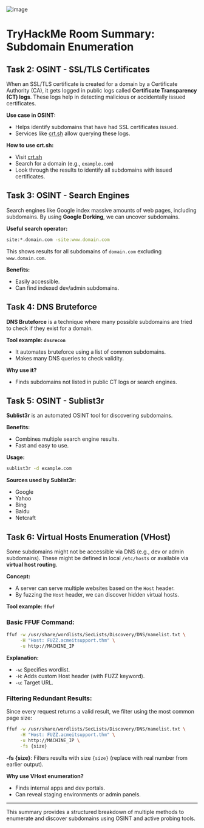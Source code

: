 ![image](https://github.com/user-attachments/assets/c13a1706-30ca-46dc-984e-90f7c011a678)

# TryHackMe Room Summary: Subdomain Enumeration

## Task 2: OSINT - SSL/TLS Certificates

When an SSL/TLS certificate is created for a domain by a Certificate Authority (CA), it gets logged in public logs called **Certificate Transparency (CT) logs**. These logs help in detecting malicious or accidentally issued certificates.

**Use case in OSINT:**

* Helps identify subdomains that have had SSL certificates issued.
* Services like [crt.sh](https://crt.sh) allow querying these logs.

**How to use crt.sh:**

* Visit [crt.sh](https://crt.sh)
* Search for a domain (e.g., `example.com`)
* Look through the results to identify all subdomains with issued certificates.

## Task 3: OSINT - Search Engines

Search engines like Google index massive amounts of web pages, including subdomains. By using **Google Dorking**, we can uncover subdomains.

**Useful search operator:**

```bash
site:*.domain.com -site:www.domain.com
```

This shows results for all subdomains of `domain.com` excluding `www.domain.com`.

**Benefits:**

* Easily accessible.
* Can find indexed dev/admin subdomains.

## Task 4: DNS Bruteforce

**DNS Bruteforce** is a technique where many possible subdomains are tried to check if they exist for a domain.

**Tool example: `dnsrecon`**

* It automates bruteforce using a list of common subdomains.
* Makes many DNS queries to check validity.

**Why use it?**

* Finds subdomains not listed in public CT logs or search engines.

## Task 5: OSINT - Sublist3r

**Sublist3r** is an automated OSINT tool for discovering subdomains.

**Benefits:**

* Combines multiple search engine results.
* Fast and easy to use.

**Usage:**

```bash
sublist3r -d example.com
```

**Sources used by Sublist3r:**

* Google
* Yahoo
* Bing
* Baidu
* Netcraft

## Task 6: Virtual Hosts Enumeration (VHost)

Some subdomains might not be accessible via DNS (e.g., dev or admin subdomains). These might be defined in local `/etc/hosts` or available via **virtual host routing**.

**Concept:**

* A server can serve multiple websites based on the `Host` header.
* By fuzzing the `Host` header, we can discover hidden virtual hosts.

**Tool example: `ffuf`**

### Basic FFUF Command:

```bash
ffuf -w /usr/share/wordlists/SecLists/Discovery/DNS/namelist.txt \
     -H "Host: FUZZ.acmeitsupport.thm" \
     -u http://MACHINE_IP
```

**Explanation:**

* `-w`: Specifies wordlist.
* `-H`: Adds custom Host header (with FUZZ keyword).
* `-u`: Target URL.

### Filtering Redundant Results:

Since every request returns a valid result, we filter using the most common page size:

```bash
ffuf -w /usr/share/wordlists/SecLists/Discovery/DNS/namelist.txt \
     -H "Host: FUZZ.acmeitsupport.thm" \
     -u http://MACHINE_IP \
     -fs {size}
```

**-fs {size}**: Filters results with size `{size}` (replace with real number from earlier output).

**Why use VHost enumeration?**

* Finds internal apps and dev portals.
* Can reveal staging environments or admin panels.

---

This summary provides a structured breakdown of multiple methods to enumerate and discover subdomains using OSINT and active probing tools.
